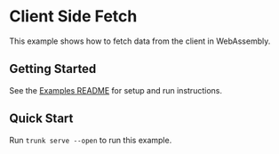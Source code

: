 # Client Side Fetch

This example shows how to fetch data from the client in WebAssembly.

## Getting Started

See the [Examples README](../README.md) for setup and run instructions.

## Quick Start

Run `trunk serve --open` to run this example.
